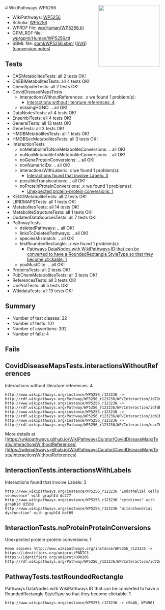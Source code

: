 <img style="float: right; width: 200px" src="../logo.png" />
# WikiPathways WP5256

* WikiPathways: [WP5256](https://identifiers.org/wikipathways:WP5256)
* Scholia: [WP5256](https://scholia.toolforge.org/wikipathways/WP5256)
* WPRDF file: [wp/Human/WP5256.ttl](../wp/Human/WP5256.ttl)
* GPMLRDF file: [wp/gpml/Human/WP5256.ttl](../wp/gpml/Human/WP5256.ttl)
* SBML file: [sbml/WP5256.sbml](../sbml/WP5256.sbml) ([SVG](../sbml/WP5256.svg)) ([conversion notes](../sbml/WP5256.txt))

## Tests
* CASMetabolitesTests: all 2 tests OK!
* ChEBIMetabolitesTests: all 4 tests OK!
* ChemSpiderTests: all 2 tests OK!
* CovidDiseaseMapsTests
    * interactionsWithoutReferences: .x we found 1 problem(s):
        * [Interactions without literature references: 4](#2e295932)
    * missingHGNC: .. all OK!
* DataNodesTests: all 4 tests OK!
* EnsemblTests: all 4 tests OK!
* GeneralTests: all 13 tests OK!
* GeneTests: all 3 tests OK!
* HMDBMetabolitesTests: all 1 tests OK!
* HMDBSecMetabolitesTests: all 3 tests OK!
* InteractionTests
    * noMetaboliteToNonMetaboliteConversions: .. all OK!
    * noNonMetaboliteToMetaboliteConversions: .. all OK!
    * noGeneProteinConversions: .. all OK!
    * nonNumericIDs: .. all OK!
    * interactionsWithLabels: .x we found 1 problem(s):
        * [Interactions found that involve Labels: 3](#630d267a)
    * possibleTranslocations: .. all OK!
    * noProteinProteinConversions: .x we found 1 problem(s):
        * [Unexpected protein-protein conversions: 1](#2cf74677)
* KEGGMetaboliteTests: all 2 tests OK!
* LIPIDMAPSTests: all 1 tests OK!
* MetabolitesTests: all 14 tests OK!
* MetaboliteStructureTests: all 1 tests OK!
* OudatedDataSourcesTests: all 7 tests OK!
* PathwayTests
    * deletedPathways: .. all OK!
    * linksToDeletedPathways: .. all OK!
    * speciesMismatch: .. all OK!
    * testRoundedRectangle: .x we found 1 problem(s):
        * [Pathways DataNodes with WikiPathways ID that can be converted to have a RoundedRectangle StyleType so that they become clickable: 1](#9fbad3cb)
    * youMustCite: .. all OK!
* ProteinsTests: all 2 tests OK!
* PubChemMetabolitesTests: all 3 tests OK!
* ReferencesTests: all 3 tests OK!
* UniProtTests: all 5 tests OK!
* WikidataTests: all 13 tests OK!


## Summary

* Number of test classes: 22
* Number of tests: 101
* Number of assertions: 202
* Number of fails: 4

## Fails

<a name="2e295932" />

## CovidDiseaseMapsTests.interactionsWithoutReferences

Interactions without literature references: 4
```
http://www.wikipathways.org/instance/WP5256_r123236 -> http://rdf.wikipathways.org/Pathway/WP5256_r123236/WP/Interaction/id72dcf03a
http://www.wikipathways.org/instance/WP5256_r123236 -> http://rdf.wikipathways.org/Pathway/WP5256_r123236/WP/Interaction/idfdb6485f
http://www.wikipathways.org/instance/WP5256_r123236 -> http://rdf.wikipathways.org/Pathway/WP5256_r123236/WP/Interaction/idb1b532
http://www.wikipathways.org/instance/WP5256_r123236 -> http://rdf.wikipathways.org/Pathway/WP5256_r123236/WP/Interaction/eac76
```

More details at [https://wikipathways.github.io/WikiPathwaysCurator/CovidDiseaseMapsTests/interactionsWithoutReferences](https://wikipathways.github.io/WikiPathwaysCurator/CovidDiseaseMapsTests/interactionsWithoutReferences)

<a name="630d267a" />

## InteractionTests.interactionsWithLabels

Interactions found that involve Labels: 3
```
http://www.wikipathways.org/instance/WP5256_r123236 "Endothelial cells senescence" with graphId dc277
http://www.wikipathways.org/instance/WP5256_r123236 "cytokines" with graphId d35b0
http://www.wikipathways.org/instance/WP5256_r123236 "mitonchondrial dysfunction" with graphId bef69
```

<a name="2cf74677" />

## InteractionTests.noProteinProteinConversions

Unexpected protein-protein conversions: 1
```
Homo sapiens http://www.wikipathways.org/instance/WP5256_r123236 -> https://identifiers.org/uniprot/P0DTC3 https://identifiers.org/uniprot/O00206 http://rdf.wikipathways.org/Pathway/WP5256_r123236/WP/Interaction/id72dcf03a
```

<a name="9fbad3cb" />

## PathwayTests.testRoundedRectangle

Pathways DataNodes with WikiPathways ID that can be converted to have a RoundedRectangle StyleType so that they become clickable: 1
```
http://www.wikipathways.org/instance/WP5256_r123236 -> c0b48, WP4961
 ```

